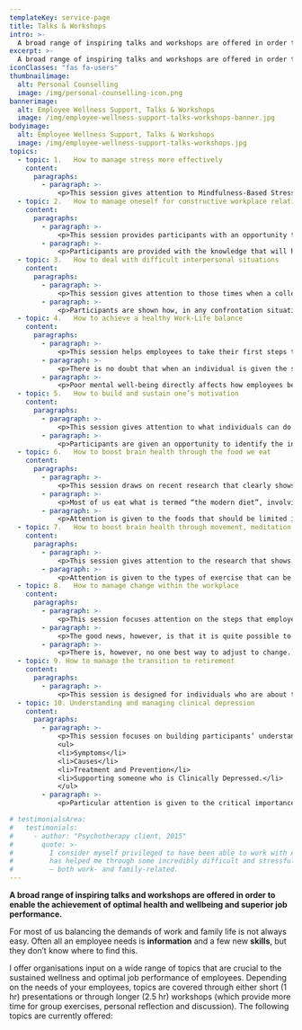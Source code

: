 ```yaml
---
templateKey: service-page
title: Talks & Workshops
intro: >-
  A broad range of inspiring talks and workshops are offered in order to enable the achievement of optimal health and wellbeing and superior job performance.
excerpt: >-
  A broad range of inspiring talks and workshops are offered in order to enable the achievement of optimal health and wellbeing and superior job performance.
iconClasses: "fas fa-users"
thumbnailimage:
  alt: Personal Counselling
  image: /img/personal-counselling-icon.png
bannerimage:
  alt: Employee Wellness Support, Talks & Workshops
  image: /img/employee-wellness-support-talks-workshops-banner.jpg
bodyimage:
  alt: Employee Wellness Support, Talks & Workshops
  image: /img/employee-wellness-support-talks-workshops.jpg
topics:
  - topic: 1.	How to manage stress more effectively
    content:
      paragraphs:
        - paragraph: >-
            <p>This session gives attention to Mindfulness-Based Stress Reduction (MBSR). The key focus is on how it is possible to engage with stress, anxiety and other negative feelings in a counter-intuitive, but highly effective manner. Attention is given to learning how to hold difficult emotions and thoughts in one’s awareness without feeling overwhelmed by them, getting caught up in them, and/or avoiding them.</p>
  - topic: 2.	How to manage oneself for constructive workplace relationships
    content:
      paragraphs:
        - paragraph: >-
            <p>This session provides participants with an opportunity to gain a deeper understanding of themselves and of their emotional habits, including those that can lead to unresolved conflict, feelings of resentment, and destructive interactions in the workplace.</p>
        - paragraph: >-
            <p>Participants are provided with the knowledge that will help them take the first steps towards ensuring that workplace relationship challenges do not become insurmountable problems.</p>
  - topic: 3.	How to deal with difficult interpersonal situations
    content:
      paragraphs:
        - paragraph: >-
            <p>This session gives attention to those times when a colleague says or does something that causes one to feel hurt, angered and/or in some way upset. Confronting the ‘guilty’ party in order to ensure that they do not engage in the same action/s again is critical. Participants learn how important it is, within such an interaction, to help the other express his/her feelings while also expressing one’s own.</p>
        - paragraph: >-
            <p>Participants are shown how, in any confrontation situation, if one is able to help the other person feel at least cared for, listened to, and understood, then one is effectively applying emotional intelligence to the resolution process. Attention is given to three emotionally intelligent communication “techniques” that help immensely during confrontation.</p>
  - topic: 4.	How to achieve a healthy Work-Life balance
    content:
      paragraphs:
        - paragraph: >-
            <p>This session helps employees to take their first steps towards creating enough time for both work and the many other facets of their lives and, in so doing, build a positive work-life balance.</p>
        - paragraph: >-
            <p>There is no doubt that when an individual is given the space and time to live a whole and rounded life their sense of wellbeing increases, and they feel happier. And as much recent research highlights, a happier workforce is good for business. On the other hand, muddling through with a poor work-life balance is no fun; it makes employees more disengaged with life in general, envious of their friends’ lifestyles and feeling alienated by modern life. It’s bad news for their mental health too.</p>
        - paragraph: >-
            <p>Poor mental well-being directly affects how employees behave at work –research on work related stress suggests that stress accounts for nearly half of all working days lost because of ill health. Research on work-life balance shows how a poor balance can lead to absence, low productivity and stress. But when balance is achieved, benefits can include better levels of efficiency and productivity, lower levels of absence, sickness and stress, and a motivated workforce.</p>
  - topic: 5.	How to build and sustain one’s motivation
    content:
      paragraphs:
        - paragraph: >-
            <p>This session gives attention to what individuals can do in order to “keep motivated” in engaging with work tasks and activities, especially when one’s work has become boring or unpleasant (and/or one’s supervisor is unable to inspire one to sustain a high level of work performance and productivity).</p>
        - paragraph: >-
            <p>Participants are given an opportunity to identify the intrinsically rewarding elements of their job. Specifically, participants are encouraged to reflect upon the positive emotions that may help to build and sustain motivation levels even when an activity causes some distress. Examples are given to show how one can use a range of different emotions to motivate oneself to sustain engagement with unpleasant tasks and activities.</p>
  - topic: 6.	How to boost brain health through the food we eat
    content:
      paragraphs:
        - paragraph: >-
            <p>This session draws on recent research that clearly shows that the food we eat, and don’t eat, has a huge impact on brain health and, therefore, on our mental functioning.</p>
        - paragraph: >-
            <p>Most of us eat what is termed “the modern diet”, involving the daily consumption of refined carbohydrates, added sugar and processed foods. This diet is often associated with cognitive deficits and a worsening of mental health status, including increased levels of anxiety. Conversely, research has found a lower risk for mental health problems, e.g. depression, when we eat better-quality diets.</p>
        - paragraph: >-
            <p>Attention is given to the foods that should be limited in order to see improvements in one’s mental health. Participants are also provided with clear guidelines with regard to the foods that should be eaten regularly in order to ensure a positive impact on the brain and, especially, on the brain proteins that are extremely important in depression, protecting the brain against the effects of stress and promoting the growth of new brain cells.</p>
  - topic: 7.	How to boost brain health through movement, meditation & (more) sleep
    content:
      paragraphs:
        - paragraph: >-
            <p>This session gives attention to the research that shows that adequate sleep, regular cardio-vascular exercise and daily meditative practice (such as mindfulness practice) have a very positive impact on brain functioning and mental health. Mindfulness-based interventions, in particular, have been shown to be superior to therapy focused on exercise and healthy eating in patients with treatment-resistant depression.</p>
        - paragraph: >-
            <p>Attention is given to the types of exercise that can be engaged with in order to see improvements in one’s mental health. Participants are also provided with clear guidelines with regard to ensuring that one obtains between 7 and 9 hours of unbroken sleep (every night).</p>
  - topic: 8.	How to manage change within the workplace
    content:
      paragraphs:
        - paragraph: >-
            <p>This session focuses attention on the steps that employees can take towards adjusting effectively to change/s in the workplace. Change can be extremely hard for most people. It brings up much fear, sabotage and resistance. This leads to frustration, lack of self trust, despair and fear. And when one is in a state of fear, it is almost impossible to learn new behaviours. Fear prevents the brain from laying down new tracks of information.<p>
        - paragraph: >-
            <p>The good news, however, is that it is quite possible to transcend one’s biological and physiological ‘destiny’. Scientific research shows that it is quite possible to rewire one’s brain.</p>
        - paragraph: >-
            <p>There is, however, no one best way to adjust to change. People find success in a variety of different approaches. The key is to find something that is realistic and sustainable in the long run, and mindfulness may be a very effective tool to achieving this.</p>
  - topic: 9. How to manage the transition to retirement
    content:
      paragraphs:
        - paragraph: >-
            <p>This session is designed for individuals who are about to enter retirement. Many people are taken by surprise at the high levels of uncertainty, anxiety and unhappiness they experience during this period of dramatic change. They are very keen to explore the various options that exist with regard to their future as a retired person. Participants are given an opportunity to gain knowledge of the process of change, learn about approaches to coping with one’s new life situation, and interact with others who share similar concerns and experiences.</p>
  - topic: 10. Understanding and managing clinical depression
    content:
      paragraphs:
        - paragraph: >-
            <p>This session focuses on building participants’ understanding of Clinical Depression, a poorly understood yet incredibly common mental health problem, believed to afflict up to 25% of the population. Attention is given to all of the following sub-topics:</p>
            <ul>
            <li>Symptoms</li>
            <li>Causes</li>
            <li>Treatment and Prevention</li>
            <li>Supporting someone who is Clinically Depressed.</li>
            </ul>
        - paragraph: >-
            <p>Particular attention is given to the critical importance of regular stress reduction practices, a healthy diet, daily movement and exercise, ensuring excellent sleep hygiene, and the maintenance of a strong network of social support.</p>

# testimonialsArea:
#   testimonials:
#     - author: "Psychotherapy client, 2015"
#       quote: >-
#         I consider myself privileged to have been able to work with Alistair. He
#         has helped me through some incredibly difficult and stressful situations
#         – both work- and family-related.
---
```


**A broad range of inspiring talks and workshops are offered in order to enable the achievement of optimal health and wellbeing and superior job performance.**

For most of us balancing the demands of work and family life is not always easy. Often all an employee needs is **information** and a few new **skills**, but they don’t know where to find this.

I offer organisations input on a wide range of topics that are crucial to the sustained wellness and optimal job performance of employees. Depending on the needs of your employees, topics are covered through either short (1 hr) presentations or through longer (2.5 hr) workshops (which provide more time for group exercises, personal reflection and discussion). The following topics are currently offered:

<topics-container></topics-container>
